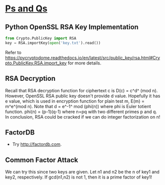 # [Ps and Qs](https://id0-rsa.pub/problem/8/)

## Python OpenSSL RSA Key Implementation

```python
from Crypto.PublicKey import RSA
key = RSA.importKey(open('key.txt').read())
```

Refer to https://pycryptodome.readthedocs.io/en/latest/src/public_key/rsa.html#Crypto.PublicKey.RSA.import_key for more details.

## RSA Decryption
Recall that RSA decryption function for ciphertext c is D(c) = c^d^ (mod n). However, OpenSSL RSA public key doesn't provide d value. Hopefully it has e value, which is used in encryption function for plain test m, E(m) = m^e^(mod n). Note that d = e^-1^ mod (phi(n)) where phi is Euler totient function. phi(n) = (p-1)(q-1) where n=pq with two different primes p and q. In conclusion, RSA could be cracked if we can do integer factorization on n!


## FactorDB
* Try http://factordb.com.

## Common Factor Attack
We can try this since two keys are given. Let n1 and n2 be the n of key1 and key2, respectively. If gcd(n1,n2) is not 1, then it is a prime factor of key1!